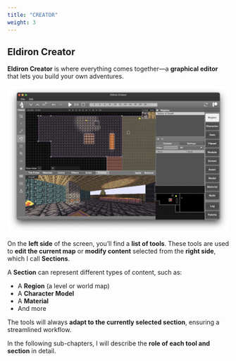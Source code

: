 ```yaml
---
title: "CREATOR"
weight: 3
---
```


## Eldiron Creator

**Eldiron Creator** is where everything comes together—a **graphical editor** that lets you build your own adventures.

![Eldiron Creator](screenshot.png)

On the **left side** of the screen, you’ll find a **list of tools**. These tools are used to **edit the current map** or **modify content** selected from the **right side**, which I call **Sections**.

A **Section** can represent different types of content, such as:
- A **Region** (a level or world map)
- A **Character Model**
- A **Material**
- And more

The tools will always **adapt to the currently selected section**, ensuring a streamlined workflow.

In the following sub-chapters, I will describe the **role of each tool and section** in detail.
